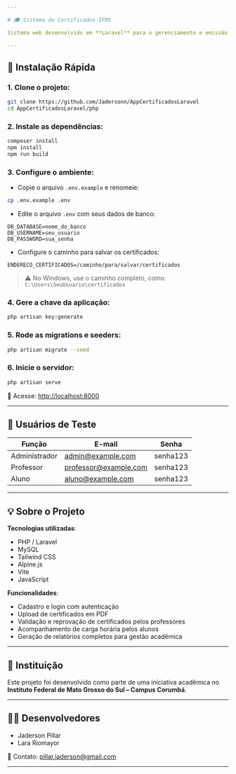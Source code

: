 ```yaml
---

# 🎓 Sistema de Certificados IFMS

Sistema web desenvolvido em **Laravel** para o gerenciamento e emissão de certificados acadêmicos, com foco no controle de **atividades complementares dos alunos** e áreas exclusivas para **professores** e **administradores**.

---
```


## 🚀 Instalação Rápida

### 1. Clone o projeto:

```bash
git clone https://github.com/Jadersonn/AppCertificadosLaravel
cd AppCertificadosLaravel/php
```

### 2. Instale as dependências:

```bash
composer install
npm install
npm run build
```

### 3. Configure o ambiente:

* Copie o arquivo `.env.example` e renomeie:

```bash
cp .env.example .env
```

* Edite o arquivo `.env` com seus dados de banco:

```
DB_DATABASE=nome_do_banco
DB_USERNAME=seu_usuario
DB_PASSWORD=sua_senha
```

* Configure o caminho para salvar os certificados:

```
ENDERECO_CERTIFICADOS=/caminho/para/salvar/certificados
```

> ⚠️ No Windows, use o caminho completo, como:
> `C:\Users\SeuUsuario\certificados`

### 4. Gere a chave da aplicação:

```bash
php artisan key:generate
```

### 5. Rode as migrations e seeders:

```bash
php artisan migrate --seed
```

### 6. Inicie o servidor:

```bash
php artisan serve
```

📍 Acesse: [http://localhost:8000](http://localhost:8000)

---

## 👤 Usuários de Teste

| Função        | E-mail                                                | Senha    |
| ------------- | ----------------------------------------------------- | -------- |
| Administrador | [admin@example.com](mailto:admin@example.com)         | senha123 |
| Professor     | [professor@example.com](mailto:professor@example.com) | senha123 |
| Aluno         | [aluno@example.com](mailto:aluno@example.com)         | senha123 |

---

## 💡 Sobre o Projeto

**Tecnologias utilizadas**:

* PHP / Laravel
* MySQL
* Tailwind CSS
* Alpine.js
* Vite
* JavaScript

**Funcionalidades**:

* Cadastro e login com autenticação
* Upload de certificados em PDF
* Validação e reprovação de certificados pelos professores
* Acompanhamento de carga horária pelos alunos
* Geração de relatórios completos para gestão acadêmica

---

## 🏫 Instituição

Este projeto foi desenvolvido como parte de uma iniciativa acadêmica no
**Instituto Federal de Mato Grosso do Sul – Campus Corumbá**.

---

## 👨‍💻 Desenvolvedores

* Jaderson Pillar
* Lara Riomayor

📩 Contato: [pillar.jaderson@gmail.com](mailto:pillar.jaderson@gmail.com)

---
